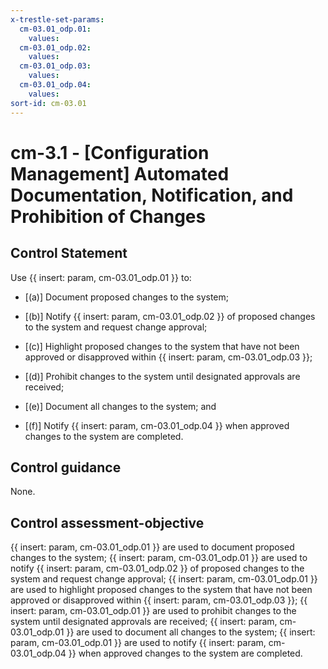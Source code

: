 ```yaml
---
x-trestle-set-params:
  cm-03.01_odp.01:
    values:
  cm-03.01_odp.02:
    values:
  cm-03.01_odp.03:
    values:
  cm-03.01_odp.04:
    values:
sort-id: cm-03.01
---
```


# cm-3.1 - \[Configuration Management\] Automated Documentation, Notification, and Prohibition of Changes

## Control Statement

Use {{ insert: param, cm-03.01_odp.01 }} to:

- \[(a)\] Document proposed changes to the system;

- \[(b)\] Notify {{ insert: param, cm-03.01_odp.02 }} of proposed changes to the system and request change approval;

- \[(c)\] Highlight proposed changes to the system that have not been approved or disapproved within {{ insert: param, cm-03.01_odp.03 }};

- \[(d)\] Prohibit changes to the system until designated approvals are received;

- \[(e)\] Document all changes to the system; and

- \[(f)\] Notify {{ insert: param, cm-03.01_odp.04 }} when approved changes to the system are completed.

## Control guidance

None.

## Control assessment-objective

{{ insert: param, cm-03.01_odp.01 }} are used to document proposed changes to the system;
{{ insert: param, cm-03.01_odp.01 }} are used to notify {{ insert: param, cm-03.01_odp.02 }} of proposed changes to the system and request change approval;
{{ insert: param, cm-03.01_odp.01 }} are used to highlight proposed changes to the system that have not been approved or disapproved within {{ insert: param, cm-03.01_odp.03 }};
{{ insert: param, cm-03.01_odp.01 }} are used to prohibit changes to the system until designated approvals are received;
{{ insert: param, cm-03.01_odp.01 }} are used to document all changes to the system;
{{ insert: param, cm-03.01_odp.01 }} are used to notify {{ insert: param, cm-03.01_odp.04 }} when approved changes to the system are completed.
